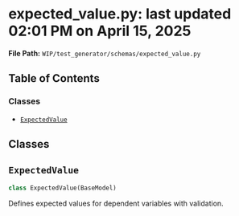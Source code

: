 # expected_value.py: last updated 02:01 PM on April 15, 2025

**File Path:** `WIP/test_generator/schemas/expected_value.py`

## Table of Contents

### Classes

- [`ExpectedValue`](#expectedvalue)

## Classes

## `ExpectedValue`

```python
class ExpectedValue(BaseModel)
```

Defines expected values for dependent variables with validation.
